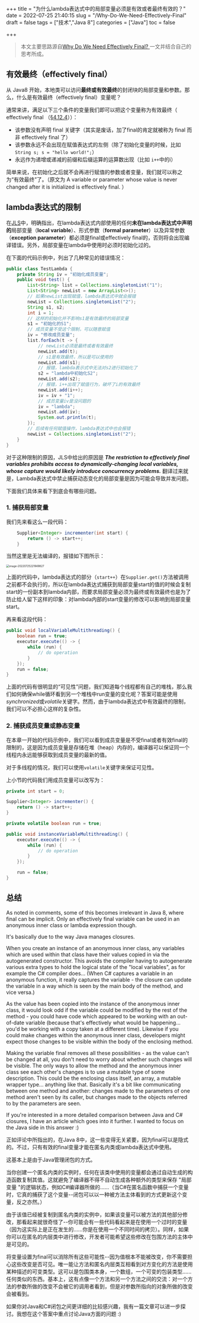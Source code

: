 +++
title = "为什么lambda表达式中的局部变量必须是有效或者最终有效的？"
date = 2022-07-25 21:40:15
slug = "/Why-Do-We-Need-Effectively-Final"
draft = false
tags = ["技术","Java 8"]
categories = ["Java"]
toc = false

+++

>  本文主要思路源自[Why Do We Need Effectively Final? ](https://www.baeldung.com/java-lambda-effectively-final-local-variables)一文并结合自己的思考所成。

## 有效最终（effectively final）

从 Java8 开始，本地类可以访问**最终或有效最终**的封闭块的局部变量和参数。那么，什么是有效最终（effectively final）变量呢？



通常来讲，满足以下三个条件的变量我们即可以把这个变量称为有效最终（ effectively final （[§4.12.4](https://docs.oracle.com/javase/specs/jls/se8/html/jls-4.html#jls-4.12.4)））：

- 该参数没有声明 final 关键字（其实是废话，加了final的肯定就被称为 final 而非 effectively final 了）
- 该参数永远不会出现在赋值表达式的左侧（除了初始化变量的时候，比如`String s; s = "hello world!";`）
- 永远作为递增或递减的前缀和后缀运算的运算数出现（比如 `i++`中的i）



简单来说，在初始化之后就不会再进行赋值的参数或者变量，我们就可以称之为“有效最终”了。（原文为 A variable or parameter whose value is never changed after it is initialized is effectively final. ）



## lambda表达式的限制

在[JLS](https://docs.oracle.com/javase/specs/jls/se8/html/jls-15.html#jls-15.27.2)中，明确指出，在lambda表达式内部使用的任何**未在lambda表达式中声明的**局部变量（**local variable**）、形式参数（**formal parameter**）以及异常参数（**exception parameter**）都必须是final或effectively final的，否则将会出现编译错误。另外，局部变量在lambda中使用时必须时初始化过的。



在下面的代码示例中，列出了几种常见的错误情况：

```java
public class TestLambda {
    private String iv = "初始化成员变量";
    public void test() {
        List<String> list = Collections.singletonList("1");
        List<String> newList = new ArrayList<>();
        // 如果newList出现赋值，lambda表达式中就会报错
        newList = Collections.singletonList("2");
        String s1, s2;
        int i = 1;
        // 这样的初始化并不影响s1是有效最终的局部变量
        s1 = "初始化的S1";
        // 成员变量不受这个限制，可以随意赋值
        iv = "修改成员变量";
        list.forEach(t -> {
            // newList必须是最终或者有效最终
            newList.add(t);
            // s1是有效最终，所以是可以使用的
            newList.add(s1);
            // 报错，lambda表示式中无法对s2进行初始化了
            s2 = "lambda中初始化S2";
            newList.add(s2);
            // 报错，i++出现了赋值行为，破坏了i的有效最终
            newList.add(i++);
            iv = iv + "1";
            // 成员变量iv是没问题的
            iv = "lambda";
            newList.add(iv);
            System.out.println(t);
        });
        // 后续有任何赋值操作，lambda表达式中也会报错
        newList = Collections.singletonList("2");
    }
}
```





对于这种限制的原因，JLS中给出的原因是 ***The restriction to effectively final variables prohibits access to dynamically-changing local variables, whose capture would likely introduce concurrency problems.*** 翻译过来就是，Lambda表达式中禁止捕获动态变化的局部变量是因为可能会导致并发问题。



下面我们具体来看下到底会有哪些问题。

### 1. 捕获局部变量

我们先来看这么一段代码：

```java
    Supplier<Integer> incrementer(int start) {
        return () -> start++;
    }
```

当然这里是无法编译的，报错如下图所示：

<img src="https://kiwi4814-1256211473.cos.ap-nanjing.myqcloud.com//imgimage-20220725221949827.png" alt="image-20220725221949827" style="zoom: 50%;" />



上面的代码中，lambda表达式的部分（`start++`）在`Supplier.get()`方法被调用之前都不会执行的，所以在lambda表达式捕获到局部变量start的值的时候会复制start的一份副本到lambda内部，而要求局部变量必须为最终或有效最终也是为了防止给人留下这样的印象：对lambda内部的start变量的修改可以影响到局部变量start。



再来看这段代码：

```java
public void localVariableMultithreading() {
    boolean run = true;
    executor.execute(() -> {
        while (run) {
            // do operation
        }
    });
    run = false;
}
```



上面的代码有很明显的“可见性”问题，我们知道每个线程都有自己的堆栈，那么我们如何确保while循环看到另一个堆栈中run变量的变化呢？答案可能是使用*synchronized*或*volatile*关键字。然而，由于lambda表达式中有效最终的限制，我们可以不必担心这样的复杂性。



### 2. 捕获成员变量或静态变量

在本章一开始的代码示例中，我们可以看到成员变量是不受final或者有效final的限制的，这是因为成员变量是存储在堆（heap）内存的，编译器可以保证同一个线程内永远能够获取到成员变量的最新的值。

对于多线程的情况，我们可以使用`volatile`关键字来保证可见性。 



上小节的代码我们用成员变量可以改写为：

```java
private int start = 0;

Supplier<Integer> incrementer() {
    return () -> start++;
}
```



```java
private volatile boolean run = true;

public void instanceVariableMultithreading() {
    executor.execute(() -> {
        while (run) {
            // do operation
        }
    });

    run = false;
}
```

## 总结

As noted in comments, some of this becomes irrelevant in Java 8, where final can be implicit. Only an effectively final variable can be used in an anonymous inner class or lambda expression though.

It's basically due to the way Java manages closures.

When you create an instance of an anonymous inner class, any variables which are used within that class have their values copied in via the autogenerated constructor. This avoids the compiler having to autogenerate various extra types to hold the logical state of the "local variables", as for example the C# compiler does... (When C# captures a variable in an anonymous function, it really captures the variable - the closure can update the variable in a way which is seen by the main body of the method, and vice versa.)

As the value has been copied into the instance of the anonymous inner class, it would look odd if the variable could be modified by the rest of the method - you could have code which appeared to be working with an out-of-date variable (because that's effectively what would be happening... you'd be working with a copy taken at a different time). Likewise if you could make changes within the anonymous inner class, developers might expect those changes to be visible within the body of the enclosing method.

Making the variable final removes all these possibilities - as the value can't be changed at all, you don't need to worry about whether such changes will be visible. The only ways to allow the method and the anonymous inner class see each other's changes is to use a mutable type of some description. This could be the enclosing class itself, an array, a mutable wrapper type... anything like that. Basically it's a bit like communicating between one method and another: changes made to the parameters of one method aren't seen by its caller, but changes made to the objects referred to by the parameters are seen.

If you're interested in a more detailed comparison between Java and C# closures, I have an article which goes into it further. I wanted to focus on the Java side in this answer :)



正如评论中所指出的，在Java 8中，这一些变得无关紧要，因为final可以是隐式的。不过，只有有效的final变量才能在匿名内类或lambda表达式中使用。

这基本上是由于Java管理闭包的方式。

当你创建一个匿名内类的实例时，任何在该类中使用的变量都会通过自动生成的构造函数复制其值。这就避免了编译器不得不自动生成各种额外的类型来保存 "局部变量 "的逻辑状态，例如C#编译器所做的......（当C#在匿名函数中捕获一个变量时，它真的捕获了这个变量--闭包可以以一种被方法主体看到的方式更新这个变量，反之亦然。）

由于该值已经被复制到匿名内类的实例中，如果该变量可以被方法的其他部分修改，那看起来就很奇怪了--你可能会有一些代码看起来是在使用一个过时的变量（因为这实际上是正在发生的......你是在使用一个不同时间的拷贝）。同样，如果你可以在匿名的内层类中进行修改，开发者可能希望这些修改在包围方法的主体中是可见的。

将变量设置为final可以消除所有这些可能性--因为值根本不能被改变，你不需要担心这些改变是否可见。唯一能让方法和匿名内层类互相看到对方变化的方法是使用某种描述的可变类型。这可以是包围类本身，一个数组，一个可变的包装类型......任何类似的东西。基本上，这有点像一个方法和另一个方法之间的交流：对一个方法的参数所做的改变不会被它的调用者看到，但是对参数所指向的对象所做的改变会被看到。

如果你对Java和C#闭包之间更详细的比较感兴趣，我有一篇文章可以进一步探讨。我想在这个答案中重点讨论Java方面的问题 :)
